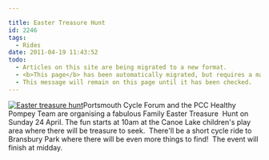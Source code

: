 ```yaml
---

title: Easter Treasure Hunt
id: 2246
tags:
  - Rides
date: 2011-04-19 11:43:52
todo:
  - Articles on this site are being migrated to a new format.
  - <b>This page</b> has been automatically migrated, but requires a manual check-&amp;-tune to ensure the format and links all work as expected.
  - This message will remain on this page until it has been checked.
---
```


[![Easter treasure hunt](http://www.pompeybug.co.uk/wp-content/uploads/2011/04/Easter-treasure-hunt-e1303209556158-150x150.jpg "Easter treasure hunt")](http://www.pompeybug.co.uk/wp-content/uploads/2011/04/Easter-treasure-hunt-e1303209556158.jpg)Portsmouth Cycle Forum and the PCC Healthy Pompey Team are organising a fabulous Family Easter Treasure  Hunt on Sunday 24 April. The fun starts at 10am at the Canoe Lake children's play area where there will be treasure to seek.  There'll be a short cycle ride to Bransbury Park where there will be even more things to find!  The event will finish at midday.
